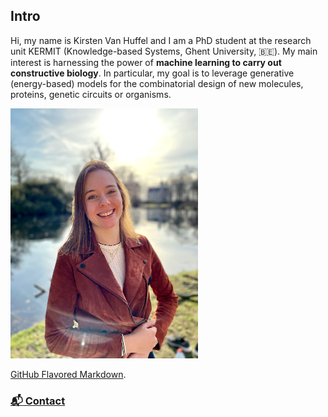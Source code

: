 ## Intro


Hi, my name is Kirsten Van Huffel and I am a PhD student at the research unit KERMIT (Knowledge-based Systems, Ghent University, :belgium:). My main interest is harnessing the power of **machine learning to carry out constructive biology**. In particular, my goal is to leverage generative (energy-based) models for the combinatorial design of new molecules, proteins, genetic circuits or organisms.

<img src="images/IMG_0678.jpg" width="300" >

 

 
  [GitHub Flavored Markdown](https://guides.github.com/features/mastering-markdown/).

### [:mailbox_with_mail: Contact](https://kirstvh.github.io/contact)
 
 
